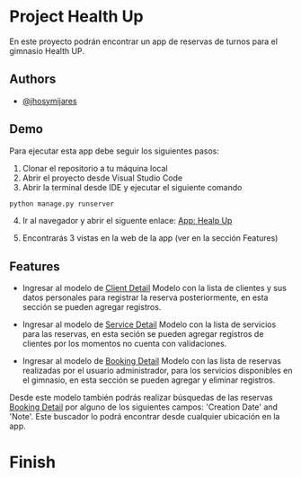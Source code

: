 # Project Health Up

En este proyecto podrán encontrar un app de reservas de turnos para el gimnasio Health UP.

## Authors

- [@jhosymijares](https://www.github.com/jhosymijares)

## Demo

Para ejecutar esta app debe seguir los siguientes pasos:

1. Clonar el repositorio a tu máquina local
2. Abrir el proyecto desde Visual Studio Code
3. Abrir la terminal desde IDE y ejecutar el siguiente comando

```bash
python manage.py runserver
```

4. Ir al navegador y abrir el siguente enlace: [App: Healp Up](http://localhost:8000/)

5. Encontrarás 3 vistas en la web de la app (ver en la sección Features)

## Features

- Ingresar al modelo de [Client Detail](http://localhost:8000/client)
 Modelo con la lista de clientes y sus datos personales para registrar la reserva posteriormente, en esta sección se pueden agregar registros.

-  Ingresar al modelo de [Service Detail](http://localhost:8000/service) 
Modelo con la lista de servicios para las reservas, en esta seción se pueden agregar registros de clientes por los momentos no cuenta con validaciones.

- Ingresar al modelo de [Booking Detail](http://localhost:8000/booking) 
Modelo con las lista de reservas realizadas por el usuario administrador, para los servicios disponibles en el gimnasio, en esta sección se pueden agregar y eliminar registros.

Desde este modelo también podrás realizar búsquedas de las reservas [Booking Detail](http://localhost:8000/booking) por alguno de los siguientes campos: 'Creation Date' and 'Note'. Este buscador lo podrá encontrar desde cualquier ubicación en la app.

# Finish


